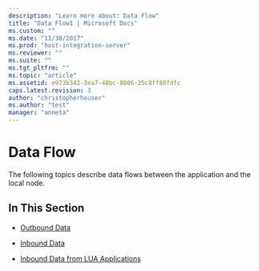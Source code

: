 ```yaml
---
description: "Learn more about: Data Flow"
title: "Data Flow1 | Microsoft Docs"
ms.custom: ""
ms.date: "11/30/2017"
ms.prod: "host-integration-server"
ms.reviewer: ""
ms.suite: ""
ms.tgt_pltfrm: ""
ms.topic: "article"
ms.assetid: e973b342-3ea7-48bc-8006-25c8ff80fdfc
caps.latest.revision: 3
author: "christopherhouser"
ms.author: "test"
manager: "anneta"
---
```

# Data Flow
The following topics describe data flows between the application and the local node.  
  
## In This Section  
  
-   [Outbound Data](../core/outbound-data1.md)  
  
-   [Inbound Data](../core/inbound-data2.md)  
  
-   [Inbound Data from LUA Applications](../core/inbound-data-from-lua-applications1.md)
